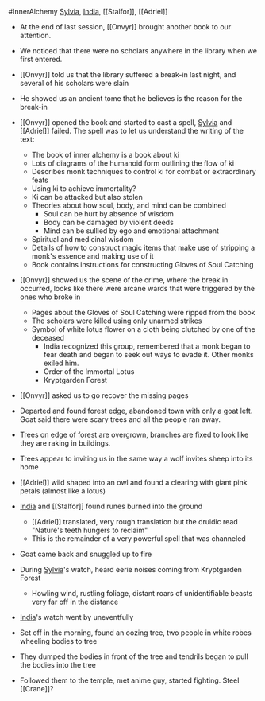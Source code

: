 #InnerAlchemy
[Sylvia](PCs/Past/Sylvia.md), [India](PCs/Current/India.md), [[Stalfor]], [[Adriel]]

- At the end of last session, [[Onvyr]] brought another book to our attention.
- We noticed that there were no scholars anywhere in the library when we first entered.
- [[Onvyr]] told us that the library suffered a break-in last night, and several of his scholars were slain
- He showed us an ancient tome that he believes is the reason for the break-in
- [[Onvyr]] opened the book and started to cast a spell, [Sylvia](PCs/Past/Sylvia.md) and [[Adriel]] failed. The spell was to let us understand the writing of the text:
	- The book of inner alchemy is a book about ki
	- Lots of diagrams of the humanoid form outlining the flow of ki
	- Describes monk techniques to control ki for combat or extraordinary feats
	- Using ki to achieve immortality?
	- Ki can be attacked but also stolen
	- Theories about how soul, body, and mind can be combined
		- Soul can be hurt by absence of wisdom
		- Body can be damaged by violent deeds
		- Mind can be sullied by ego and emotional attachment
	- Spiritual and medicinal wisdom
	- Details of how to construct magic items that make use of stripping a monk's essence and making use of it
	- Book contains instructions for constructing Gloves of Soul Catching
- [[Onvyr]] showed us the scene of the crime, where the break in occurred, looks like there were arcane wards that were triggered by the ones who broke in
	- Pages about the Gloves of Soul Catching were ripped from the book
	- The scholars were killed using only unarmed strikes
	- Symbol of white lotus flower on a cloth being clutched by one of the deceased
		- India recognized this group, remembered that a monk began to fear death and began to seek out ways to evade it. Other monks exiled him.
		- Order of the Immortal Lotus
		- Kryptgarden Forest
- [[Onvyr]] asked us to go recover the missing pages

- Departed and found forest edge, abandoned town with only a goat left. Goat said there were scary trees and all the people ran away.
- Trees on edge of forest are overgrown, branches are fixed to look like they are raking in buildings.
- Trees appear to inviting us in the same way a wolf invites sheep into its home
- [[Adriel]] wild shaped into an owl and found a clearing with giant pink petals (almost like a lotus)
- [India](PCs/Current/India.md) and [[Stalfor]] found runes burned into the ground
	- [[Adriel]] translated, very rough translation but the druidic read "Nature's teeth hungers to reclaim"
	- This is the remainder of a very powerful spell that was channeled
- Goat came back and snuggled up to fire
- During [Sylvia](PCs/Past/Sylvia.md)'s watch, heard eerie noises coming from Kryptgarden Forest
	- Howling wind, rustling foliage, distant roars of unidentifiable beasts very far off in the distance
- [India](PCs/Current/India.md)'s watch went by uneventfully

- Set off in the morning, found an oozing tree, two people in white robes wheeling bodies to tree
- They dumped the bodies in front of the tree and tendrils began to pull the bodies into the tree
- Followed them to the temple, met anime guy, started fighting. Steel [[Crane]]?